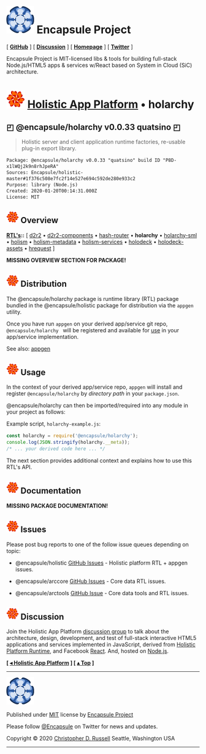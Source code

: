 # [![](ASSETS/blue-burst-encapsule.io-icon-72x72.png "Encapsule Project Homepage")](https://encapsule.io)&nbsp;Encapsule Project

[ [**GitHub**](https://github.com/Encapsule "Encapsule Project GitHub...") ] [ [**Discussion**](https://groups.google.com/a/encapsule.io/forum/#!forum/holistic-app-platform-discussion-group "Holistic app platform discussion group...") ] [ [**Homepage**](https://encapsule.io "Encapsule Project Homepage...") ] [ [**Twitter**](https://twitter.com/Encapsule "Encapsule Project Twitter...") ]

Encapsule Project is MIT-licensed libs & tools for building full-stack Node.js/HTML5 apps & services w/React based on System in Cloud (SiC) architecture.

# ![](ASSETS/encapsule-holistic-48x48.png)&nbsp;[Holistic App Platform](../../README.md#encapsule-project "Back to the Holistic App Platform README...") &bull; holarchy

## &#x25F0; @encapsule/holarchy v0.0.33 quatsino &#x25F0;

> Holistic server and client application runtime factories, re-usable plug-in export library.

```
Package: @encapsule/holarchy v0.0.33 "quatsino" build ID "P8D-x1lWQj2k9n8rhJpeRA"
Sources: Encapsule/holistic-master#1f376c508e7fc2f14e527e694c592de280e933c2
Purpose: library (Node.js)
Created: 2020-01-20T00:14:31.000Z
License: MIT
```

## ![](ASSETS/encapsule-holistic-32x32.png)&nbsp;Overview

[**RTL's**](../../README.md#holistic-platform-runtime "Jump back to the RTL index...")**::** [ [d2r2](../d2r2/README.md#encapsule-project "Jump to d2r2 README...") &bull; [d2r2-components](../d2r2-components/README.md#encapsule-project "Jump to d2r2-components README...") &bull; [hash-router](../hash-router/README.md#encapsule-project "Jump to hash-router README...") &bull; **holarchy** &bull; [holarchy-sml](../holarchy-sml/README.md#encapsule-project "Jump to holarchy-sml README...") &bull; [holism](../holism/README.md#encapsule-project "Jump to holism README...") &bull; [holism-metadata](../holism-metadata/README.md#encapsule-project "Jump to holism-metadata README...") &bull; [holism-services](../holism-services/README.md#encapsule-project "Jump to holism-services README...") &bull; [holodeck](../holodeck/README.md#encapsule-project "Jump to holodeck README...") &bull; [holodeck-assets](../holodeck-assets/README.md#encapsule-project "Jump to holodeck-assets README...") &bull; [hrequest](../hrequest/README.md#encapsule-project "Jump to hrequest README...") ]

**MISSING OVERVIEW SECTION FOR PACKAGE!**

## ![](ASSETS/encapsule-holistic-32x32.png)&nbsp;Distribution

The @encapsule/holarchy package is runtime library (RTL) package bundled in the @encapsule/holistic package for distribution via the `appgen` utility.

Once you have run `appgen` on your derived app/service git repo, `@encapsule/holarchy ` will be registered and available for [use](#usage) in your app/service implementation.

See also: [appgen](../../README.md#appgen-utility)

## ![](ASSETS/encapsule-holistic-32x32.png)&nbsp;Usage

In the context of your derived app/service repo, `appgen` will install and register `@encapsule/holarchy` by _directory path_ in your `package.json`.

@encapsule/holarchy can then be imported/required into any module in your project as follows:

Example script, `holarchy-example.js`:

```JavaScript
const holarchy = require('@encapsule/holarchy');
console.log(JSON.stringify(holarchy.__meta));
/* ... your derived code here ... */
```

The next section provides additional context and explains how to use this RTL's API.

## ![](ASSETS/encapsule-holistic-32x32.png)&nbsp;Documentation

**MISSING PACKAGE DOCUMENTATION!**

## ![](ASSETS/encapsule-holistic-32x32.png)&nbsp;Issues

Please post bug reports to one of the follow issue queues depending on topic:

- @encapsule/holistic [GitHub Issues](https://github.com/Encapsule/holistic/issues) - Holistic platform RTL + appgen issues.

- @encapsule/arccore [GitHub Issues](https://github.com/Encapsule/ARCcore/issues) - Core data RTL issues.

- @encapsule/arctools [GitHub Issue](https://github.com/Encapsule/ARCtools/issues) - Core data tools and RTL issues.

## ![](ASSETS/encapsule-holistic-32x32.png)&nbsp;Discussion

Join the Holistic App Platform [discussion group](https://groups.google.com/a/encapsule.io/forum/#!forum/holistic-app-platform-discussion-group "Holistic app platform discussion group...") to talk about the architecture, design, development, and test of full-stack interactive HTML5 applications and services implemented in JavaScript, derived from [Holistic Platform Runtime](#holistic-platform-runtime), and Facebook [React](https://reactjs.org). And, hosted on [Node.js](https://nodejs.org).

**[ [&#9666; Holistic App Platform](../../README.md "Back to the main Holistic App Platform REAMDE...") ] [ [&#9652; Top](#encapsule-project "Scroll to the top of the page...") ]**

<hr>

[![Encapsule Project](ASSETS/blue-burst-encapsule.io-icon-72x72.png "Encapsule Project")](https://encapsule.io)

Published under [MIT](LICENSE) license by [Encapsule Project](https://encapsule.io)

Please follow [@Encapsule](https://twitter.com/encapsule) on Twitter for news and updates.

Copyright &copy; 2020 [Christopher D. Russell](https://github.com/ChrisRus) Seattle, Washington USA

<hr>